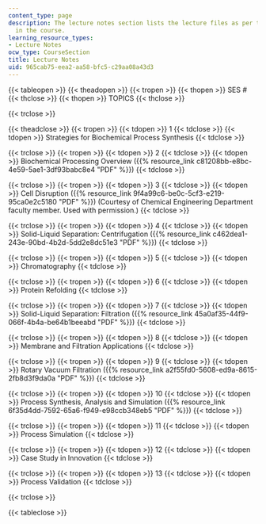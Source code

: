 ```yaml
---
content_type: page
description: The lecture notes section lists the lecture files as per the topics covered
  in the course.
learning_resource_types:
- Lecture Notes
ocw_type: CourseSection
title: Lecture Notes
uid: 965cab75-eea2-aa58-bfc5-c29aa08a43d3
---
```


{{< tableopen >}}
{{< theadopen >}}
{{< tropen >}}
{{< thopen >}}
SES #
{{< thclose >}}
{{< thopen >}}
TOPICS
{{< thclose >}}

{{< trclose >}}

{{< theadclose >}}
{{< tropen >}}
{{< tdopen >}}
1
{{< tdclose >}}
{{< tdopen >}}
Strategies for Biochemical Process Synthesis
{{< tdclose >}}

{{< trclose >}}
{{< tropen >}}
{{< tdopen >}}
2
{{< tdclose >}}
{{< tdopen >}}
Biochemical Processing Overview ({{% resource_link c81208bb-e8bc-4e59-5ae1-3df93babc8e4 "PDF" %}})
{{< tdclose >}}

{{< trclose >}}
{{< tropen >}}
{{< tdopen >}}
3
{{< tdclose >}}
{{< tdopen >}}
Cell Disruption ({{% resource_link 9f4a99c6-be0c-5cf3-e219-95ca0e2c5180 "PDF" %}}) (Courtesy of Chemical Engineering Department faculty member. Used with permission.)
{{< tdclose >}}

{{< trclose >}}
{{< tropen >}}
{{< tdopen >}}
4
{{< tdclose >}}
{{< tdopen >}}
Solid-Liquid Separation: Centrifugation ({{% resource_link c462dea1-243e-90bd-4b2d-5dd2e8dc51e3 "PDF" %}})
{{< tdclose >}}

{{< trclose >}}
{{< tropen >}}
{{< tdopen >}}
5
{{< tdclose >}}
{{< tdopen >}}
Chromatography
{{< tdclose >}}

{{< trclose >}}
{{< tropen >}}
{{< tdopen >}}
6
{{< tdclose >}}
{{< tdopen >}}
Protein Refolding
{{< tdclose >}}

{{< trclose >}}
{{< tropen >}}
{{< tdopen >}}
7
{{< tdclose >}}
{{< tdopen >}}
Solid-Liquid Separation: Filtration ({{% resource_link 45a0af35-44f9-066f-4b4a-be64b1beeabd "PDF" %}})
{{< tdclose >}}

{{< trclose >}}
{{< tropen >}}
{{< tdopen >}}
8
{{< tdclose >}}
{{< tdopen >}}
Membrane and Filtration Applications
{{< tdclose >}}

{{< trclose >}}
{{< tropen >}}
{{< tdopen >}}
9
{{< tdclose >}}
{{< tdopen >}}
Rotary Vacuum Filtration ({{% resource_link a2f55fd0-5608-ed9a-8615-2fb8d3f9da0a "PDF" %}})
{{< tdclose >}}

{{< trclose >}}
{{< tropen >}}
{{< tdopen >}}
10
{{< tdclose >}}
{{< tdopen >}}
Process Synthesis, Analysis and Simulation ({{% resource_link 6f35d4dd-7592-65a6-f949-e98ccb348eb5 "PDF" %}})
{{< tdclose >}}

{{< trclose >}}
{{< tropen >}}
{{< tdopen >}}
11
{{< tdclose >}}
{{< tdopen >}}
Process Simulation
{{< tdclose >}}

{{< trclose >}}
{{< tropen >}}
{{< tdopen >}}
12
{{< tdclose >}}
{{< tdopen >}}
Case Study in Innovation
{{< tdclose >}}

{{< trclose >}}
{{< tropen >}}
{{< tdopen >}}
13
{{< tdclose >}}
{{< tdopen >}}
Process Validation
{{< tdclose >}}

{{< trclose >}}

{{< tableclose >}}